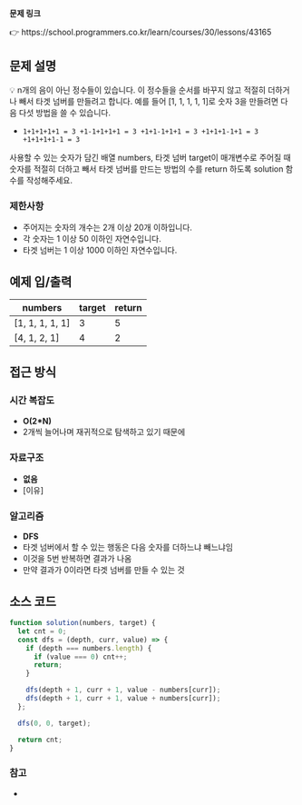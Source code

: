 **문제 링크**

<aside>
👉 https://school.programmers.co.kr/learn/courses/30/lessons/43165

</aside>

## 문제 설명

<aside>
💡 n개의 음이 아닌 정수들이 있습니다. 이 정수들을 순서를 바꾸지 않고 적절히 더하거나 빼서 타겟 넘버를 만들려고 합니다. 예를 들어 [1, 1, 1, 1, 1]로 숫자 3을 만들려면 다음 다섯 방법을 쓸 수 있습니다.

- `1+1+1+1+1 = 3
+1-1+1+1+1 = 3
+1+1-1+1+1 = 3
+1+1+1-1+1 = 3
+1+1+1+1-1 = 3`

사용할 수 있는 숫자가 담긴 배열 numbers, 타겟 넘버 target이 매개변수로 주어질 때 숫자를 적절히 더하고 빼서 타겟 넘버를 만드는 방법의 수를 return 하도록 solution 함수를 작성해주세요.

</aside>

### 제한사항

- 주어지는 숫자의 개수는 2개 이상 20개 이하입니다.
- 각 숫자는 1 이상 50 이하인 자연수입니다.
- 타겟 넘버는 1 이상 1000 이하인 자연수입니다.

## 예제 입/출력

| numbers         | target | return |
| --------------- | ------ | ------ |
| [1, 1, 1, 1, 1] | 3      | 5      |
| [4, 1, 2, 1]    | 4      | 2      |

## 접근 방식

### 시간 복잡도

- **O(2\*N)**
- 2개씩 늘어나며 재귀적으로 탐색하고 있기 때문에

### 자료구조

- **없음**
- [이유]

### 알고리즘

- **DFS**
- 타겟 넘버에서 할 수 있는 행동은 다음 숫자를 더하느냐 빼느냐임
- 이것을 5번 반복하면 결과가 나옴
- 만약 결과가 0이라면 타겟 넘버를 만들 수 있는 것

## 소스 코드

```jsx
function solution(numbers, target) {
  let cnt = 0;
  const dfs = (depth, curr, value) => {
    if (depth === numbers.length) {
      if (value === 0) cnt++;
      return;
    }

    dfs(depth + 1, curr + 1, value - numbers[curr]);
    dfs(depth + 1, curr + 1, value + numbers[curr]);
  };

  dfs(0, 0, target);

  return cnt;
}
```

### 참고

-
